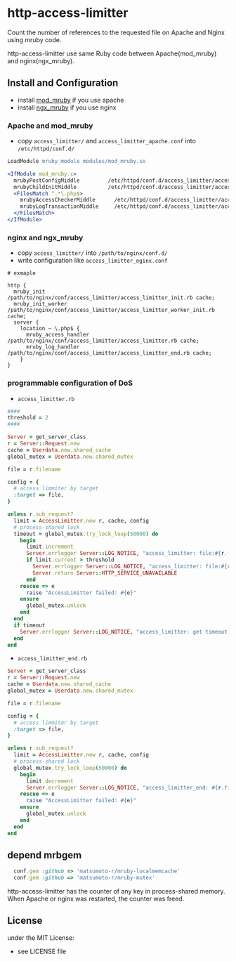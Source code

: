 # http-access-limitter

Count the number of references to the requested file on Apache and Nginx using mruby code.

http-access-limitter use same Ruby code between Apache(mod_mruby) and nginx(ngx_mruby).

## Install and Configuration
- install [mod_mruby](https://github.com/matsumoto-r/mod_mruby) if you use apache
- install [ngx_mruby](https://github.com/matsumoto-r/ngx_mruby) if you use nginx

### Apache and mod_mruby
- copy `access_limitter/` and `access_limitter_apache.conf` into `/etc/httpd/conf.d/`
```apache
LoadModule mruby_module modules/mod_mruby.so

<IfModule mod_mruby.c>
  mrubyPostConfigMiddle         /etc/httpd/conf.d/access_limitter/access_limitter_init.rb cache
  mrubyChildInitMiddle          /etc/httpd/conf.d/access_limitter/access_limitter_worker_init.rb cache
  <FilesMatch ^.*\.php$>
    mrubyAccessCheckerMiddle      /etc/httpd/conf.d/access_limitter/access_limitter.rb cache
    mrubyLogTransactionMiddle     /etc/httpd/conf.d/access_limitter/access_limitter_end.rb cache
  </FilesMatch>
</IfModule>
```

### nginx and ngx_mruby
- copy `access_limitter/` into `/path/to/nginx/conf.d/`
- write configuration like `access_limitter_nginx.conf`
```nginx
# exmaple

http {
  mruby_init /path/to/nginx/conf/access_limitter/access_limitter_init.rb cache;
  mruby_init_worker /path/to/nginx/conf/access_limitter/access_limitter_worker_init.rb cache;
  server {
    location ~ \.php$ {
      mruby_access_handler /path/to/nginx/conf/access_limitter/access_limitter.rb cache;
      mruby_log_handler /path/to/nginx/conf/access_limitter/access_limitter_end.rb cache;
    }
}
```
### programmable configuration of DoS
- `access_limitter.rb`
```ruby
####
threshold = 2
####

Server = get_server_class
r = Server::Request.new
cache = Userdata.new.shared_cache
global_mutex = Userdata.new.shared_mutex

file = r.filename

config = {
  # access limmiter by target
  :target => file,
}

unless r.sub_request?
  limit = AccessLimitter.new r, cache, config
  # process-shared lock
  timeout = global_mutex.try_lock_loop(50000) do
    begin
      limit.increment
      Server.errlogger Server::LOG_NOTICE, "access_limitter: file:#{r.filename} counter:#{limit.current}"
      if limit.current > threshold
        Server.errlogger Server::LOG_NOTICE, "access_limitter: file:#{r.filename} reached threshold: #{threshold}: return #{Server::HTTP_SERVICE_UNAVAILABLE}"
        Server.return Server::HTTP_SERVICE_UNAVAILABLE
      end
    rescue => e
      raise "AccessLimitter failed: #{e}"
    ensure
      global_mutex.unlock
    end
  end
  if timeout
    Server.errlogger Server::LOG_NOTICE, "access_limitter: get timeout lock, #{r.filename}"
  end
end
```

- `access_limitter_end.rb`

```ruby
Server = get_server_class
r = Server::Request.new
cache = Userdata.new.shared_cache
global_mutex = Userdata.new.shared_mutex

file = r.filename

config = {
  # access limmiter by target
  :target => file,
}

unless r.sub_request?
  limit = AccessLimitter.new r, cache, config
  # process-shared lock
  global_mutex.try_lock_loop(50000) do
    begin
      limit.decrement
      Server.errlogger Server::LOG_NOTICE, "access_limitter_end: #{r.filename} #{limit.current}"
    rescue => e
      raise "AccessLimitter failed: #{e}"
    ensure
      global_mutex.unlock
    end
  end
end
```

## depend mrbgem
```ruby
  conf.gem :github => 'matsumoto-r/mruby-localmemcache'
  conf.gem :github => 'matsumoto-r/mruby-mutex'
```

http-access-limitter has the counter of any key in process-shared memory. When Apache or nginx was restarted, the counter was freed.

## License
under the MIT License:
- see LICENSE file


